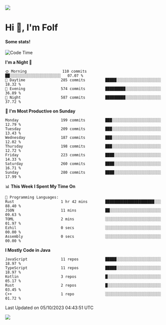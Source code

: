 <img src="https://komarev.com/ghpvc/?username=itsfolf"/>
<h1>Hi 👋, I'm Folf</h1>


#### Some stats!
<!--START_SECTION:waka-->
![Code Time](http://img.shields.io/badge/Code%20Time-1%2C968%20hrs%2056%20mins-blue)

**I'm a Night 🦉** 

```text
🌞 Morning                110 commits         ██░░░░░░░░░░░░░░░░░░░░░░░   07.07 % 
🌆 Daytime                285 commits         █████░░░░░░░░░░░░░░░░░░░░   18.32 % 
🌃 Evening                574 commits         █████████░░░░░░░░░░░░░░░░   36.89 % 
🌙 Night                  587 commits         █████████░░░░░░░░░░░░░░░░   37.72 % 
```
📅 **I'm Most Productive on Sunday** 

```text
Monday                   199 commits         ███░░░░░░░░░░░░░░░░░░░░░░   12.79 % 
Tuesday                  209 commits         ███░░░░░░░░░░░░░░░░░░░░░░   13.43 % 
Wednesday                187 commits         ███░░░░░░░░░░░░░░░░░░░░░░   12.02 % 
Thursday                 198 commits         ███░░░░░░░░░░░░░░░░░░░░░░   12.72 % 
Friday                   223 commits         ████░░░░░░░░░░░░░░░░░░░░░   14.33 % 
Saturday                 260 commits         ████░░░░░░░░░░░░░░░░░░░░░   16.71 % 
Sunday                   280 commits         ████░░░░░░░░░░░░░░░░░░░░░   17.99 % 
```


📊 **This Week I Spent My Time On** 

```text
💬 Programming Languages: 
Rust                     1 hr 42 mins        ██████████████████████░░░   88.40 % 
JSON                     11 mins             ██░░░░░░░░░░░░░░░░░░░░░░░   09.63 % 
TOML                     2 mins              ░░░░░░░░░░░░░░░░░░░░░░░░░   01.97 % 
Ezhil                    0 secs              ░░░░░░░░░░░░░░░░░░░░░░░░░   00.00 % 
Assembly                 0 secs              ░░░░░░░░░░░░░░░░░░░░░░░░░   00.00 % 
```

**I Mostly Code in Java** 

```text
JavaScript               11 repos            █████░░░░░░░░░░░░░░░░░░░░   18.97 % 
TypeScript               11 repos            █████░░░░░░░░░░░░░░░░░░░░   18.97 % 
Kotlin                   3 repos             █░░░░░░░░░░░░░░░░░░░░░░░░   05.17 % 
Rust                     2 repos             █░░░░░░░░░░░░░░░░░░░░░░░░   03.45 % 
C++                      1 repo              ░░░░░░░░░░░░░░░░░░░░░░░░░   01.72 % 
```




 Last Updated on 05/10/2023 04:43:51 UTC
<!--END_SECTION:waka-->
<a src="https://discord.com/users/1090088995976925305"><img src="https://lanyard-profile-readme.vercel.app/api/1090088995976925305"/></a></td> 
